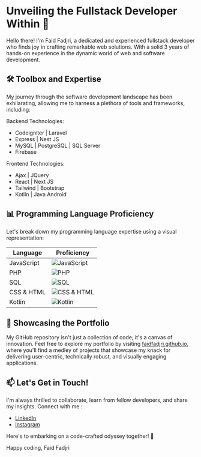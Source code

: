 # Unveiling the Fullstack Developer Within 🚀

Hello there! I'm Faid Fadjri, a dedicated and experienced fullstack developer who finds joy in crafting remarkable web solutions. With a solid 3 years of hands-on experience in the dynamic world of web and software development.

## 🛠️ Toolbox and Expertise

My journey through the software development landscape has been exhilarating, allowing me to harness a plethora of tools and frameworks, including:

Backend Technologies:
- Codeigniter | Laravel
- Express | Nest JS
- MySQL | PostgreSQL | SQL Server
- Firebase

Frontend Technologies:
- Ajax | JQuery
- React | Next JS
- Tailwind | Bootstrap
- Kotlin | Java Android


## 📊 Programming Language Proficiency

Let's break down my programming language expertise using a visual representation:

| Language    | Proficiency                       |
|-------------|-----------------------------------|
| JavaScript  | ![JavaScript](https://img.shields.io/badge/-expert-yellow?style=flat-square) |
| PHP         | ![PHP](https://img.shields.io/badge/-expert-purple?style=flat-square)        |
| SQL         | ![SQL](https://img.shields.io/badge/-proficient-blue?style=flat-square)    |
| CSS & HTML  | ![CSS & HTML](https://img.shields.io/badge/-proficient-green?style=flat-square) |
| Kotlin      | ![Kotlin](https://img.shields.io/badge/-competent-orange?style=flat-square) |




## 🚀 Showcasing the Portfolio

My GitHub repository isn't just a collection of code; it's a canvas of innovation. Feel free to explore my portfolio by visiting [faidfadjri.github.io](faidfadjri.github.io), where you'll find a medley of projects that showcase my knack for delivering user-centric, technically robust, and visually engaging applications.

## 📫 Let's Get in Touch!

I'm always thrilled to collaborate, learn from fellow developers, and share my insights.
Connect with me :
- [LinkedIn](https://www.linkedin.com/in/faidfadjri/)
- [Instagram](https://www.instagram.com/faidfxdjri/)


Here's to embarking on a code-crafted odyssey together! 🌌

Happy coding,
Faid Fadjri
